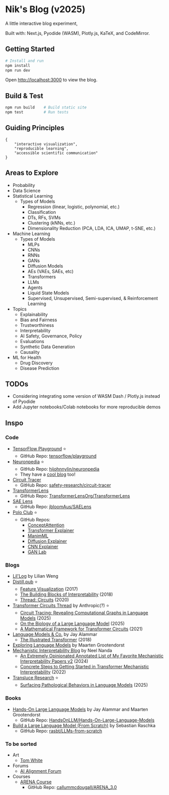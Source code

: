 # Nik's Blog (v2025)

A little interactive blog experiment, 

Built with: Next.js, Pyodide (WASM), Plotly.js, KaTeX, and CodeMirror.

## Getting Started

```bash
# Install and run
npm install
npm run dev
```

Open [http://localhost:3000](http://localhost:3000) to view the blog.

## Build & Test

```bash
npm run build    # Build static site
npm test         # Run tests
```

## Guiding Principles

```
{
    "interactive visualization", 
    "reproducible learning", 
    "accessible scientific communication"
}
```

## Areas to Explore
- Probability
- Data Science
- Statistical Learning
    - Types of Models
        - Regression (linear, logistic, polynomial, etc.)
        - Classification
        - DTs, RFs, SVMs
        - Clustering (kNNs, etc.)
        - Dimensionality Reduction (PCA, LDA, ICA, UMAP, t-SNE, etc.)
- Machine Learning
    - Types of Models
        - MLPs
        - CNNs
        - RNNs
        - GANs
        - Diffusion Models
        - AEs (VAEs, SAEs, etc)
        - Transformers
        - LLMs
        - Agents
        - Liquid State Models
        - Supervised, Unsupervised, Semi-supervised, & Reinforcement Learning
- Topics
    - Explainability 
    - Bias and Fairness
    - Trustworthiness
    - Interpretability 
    - AI Safety, Governance, Policy
    - Evaluations 
    - Synthetic Data Generation
    - Causality
- ML for Health
    - Drug Discovery
    - Disease Prediction

## TODOs

- Considering integrating some version of WASM Dash / Plotly.js instead of Pyodide
- Add Jupyter notebooks/Colab notebooks for more reproducible demos

## Inspo

### Code

- [TensorFlow Playground](http://playground.tensorflow.org/) ⭐️
    - GitHub Repo: [tensorflow/playground](https://github.com/tensorflow/playground)
- [Neuronpedia](https://www.neuronpedia.org/) ⭐️
    - GitHub Repo: [hijohnnylin/neuronpedia](https://github.com/hijohnnylin/neuronpedia)
    - They have a [cool blog](https://www.neuronpedia.org/blog) too!
- [Circuit Tracer](https://www.neuronpedia.org/gemma-2-2b/graph)
    - GitHub Repo: [safety-research/circuit-tracer](https://github.com/safety-research/circuit-tracer)
- [TransformerLens](https://transformerlensorg.github.io/TransformerLens/)
    - GitHub Repo: [TransformerLensOrg/TransformerLens](https://github.com/TransformerLensOrg/TransformerLens)
- [SAE Lens](https://jbloomaus.github.io/SAELens/latest/)
    - GitHub Repo: [jbloomAus/SAELens](https://github.com/jbloomAus/SAELens)
- [Polo Club](https://poloclub.github.io) ⭐️
    - GitHub Repos:
        - [ConceptAttention](https://github.com/helblazer811/ConceptAttention)
        - [Transformer Explainer](https://github.com/poloclub/transformer-explainer)
        - [ManimML](https://github.com/helblazer811/ManimML)
        - [Diffusion Explainer](https://github.com/poloclub/diffusion-explainer)
        - [CNN Explainer](https://github.com/poloclub/cnn-explainer)
        - [GAN Lab](https://github.com/poloclub/ganlab)


### Blogs
- [Lil'Log](https://lilianweng.github.io/) by Lilian Weng
- [Distill.pub](https://distill.pub) ⭐️
    - [Feature Visualization](https://distill.pub/2017/feature-visualization/) (2017)
    - [The Building Blocks of Interpretability](https://distill.pub/2018/building-blocks/) (2018)
    - [Thread: Circuits](https://distill.pub/2020/circuits/) (2020)
- [Transformer Circuits Thread](https://transformer-circuits.pub/) by Anthropic(?) ⭐️
    - [Circuit Tracing: Revealing Computational Graphs in Language Models](https://transformer-circuits.pub/2025/attribution-graphs/methods.html) (2025)
    - [On the Biology of a Large Language Model](https://transformer-circuits.pub/2025/attribution-graphs/biology.html) (2025)
    - [A Mathematical Framework for Transformer Circuits](https://transformer-circuits.pub/2021/framework/index.html) (2021)
- [Language Models & Co.](https://newsletter.languagemodels.co/) by Jay Alammar
    - [The Illustrated Transformer](https://jalammar.github.io/illustrated-transformer/) (2018)
- [Exploring Language Models](https://newsletter.maartengrootendorst.com/) by Maarten Grootendorst
- [Mechanistic Interpretability Blog](https://www.neelnanda.io/mechanistic-interpretability) by Neel Nanda
    - [An Extremely Opinionated Annotated List of My Favorite Mechanistic Interpretability Papers v2](https://www.alignmentforum.org/posts/NfFST5Mio7BCAQHPA/an-extremely-opinionated-annotated-list-of-my-favourite-1) (2024)
    - [Concrete Steps to Getting Started in Transformer Mechanistic Interpretability](https://www.neelnanda.io/mechanistic-interpretability/getting-started) (2022)
- [Transluce Research](https://transluce.org/research) ⭐️
    - [Surfacing Pathological Behaviors in Language Models](https://transluce.org/pathological-behaviors) (2025)


### Books
- [Hands-On Large Language Models](https://www.llm-book.com/) by Jay Alammar and Maarten Grootendorst
    - GitHub Repo: [HandsOnLLM/Hands-On-Large-Language-Models](https://github.com/HandsOnLLM/Hands-On-Large-Language-Models)
- [Build a Large Language Model (From Scratch)](https://sebastianraschka.com/books/) by Sebastian Raschka
    - GitHub Repo: [rasbt/LLMs-from-scratch](https://github.com/rasbt/LLMs-from-scratch)



### To be sorted
- Art
    - [Tom White](https://drib.net/about)
- Forums
    - [AI Alignment Forum](https://www.alignmentforum.org/)
- Courses
    - [ARENA Course](https://arena-resources.notion.site/)
        - GitHub Repo: [callummcdougall/ARENA_3.0](https://github.com/callummcdougall/ARENA_3.0)